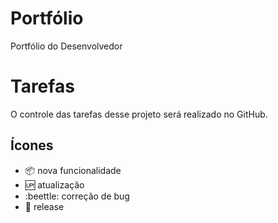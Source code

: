 # Portfólio

 Portfólio do Desenvolvedor

# Tarefas

O controle das tarefas desse projeto será realizado no GitHub.

## Ícones

- :package: nova funcionalidade
- :up: atualização
- :beettle: correção de bug
- :checkered_flag: release
